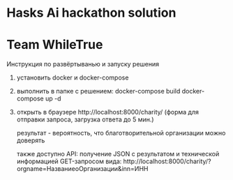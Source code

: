 # Hasks Ai hackathon solution
# Team WhileTrue

Инструкция по развёртыванью и запуску решения

1. установить docker и docker-compose
2. выполнить в папке с решением:
   docker-compose build
   docker-compose up -d
3. открыть в браузере http://localhost:8000/charity/  (форма для отправки запроса, загрузка ответа до 5 мин.)
   
   результат - вероятность, что благотворительной организации можно доверять
   
   также доступно API: 
   получение JSON с результатом и технической информацией GET-запросом вида: http://localhost:8000/charity/?orgname=НазваниеоОрганизации&inn=ИНН
   
   
